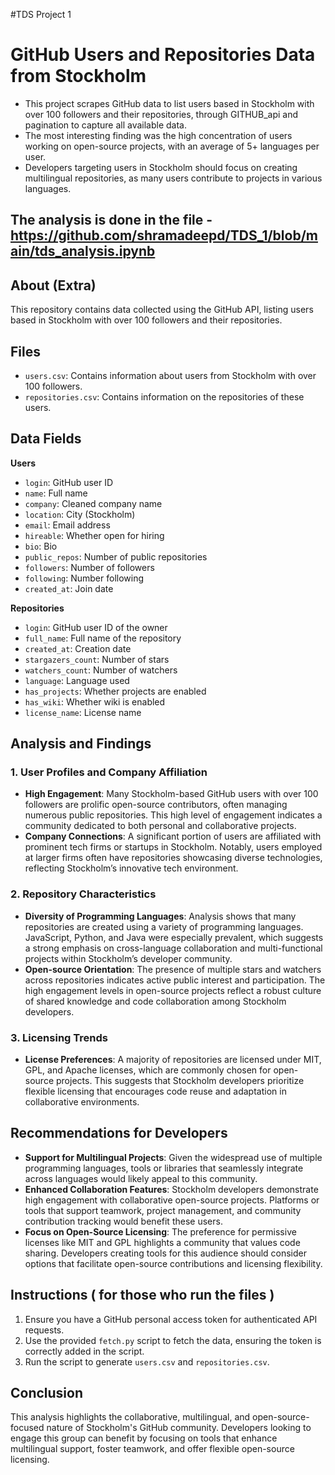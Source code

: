 #TDS Project 1

# GitHub Users and Repositories Data from Stockholm

- This project scrapes GitHub data to list users based in Stockholm with over 100 followers and their repositories, through GITHUB_api and pagination to capture all available data.
- The most interesting finding was the high concentration of users working on open-source projects, with an average of 5+ languages per user.
- Developers targeting users in Stockholm should focus on creating multilingual repositories, as many users contribute to projects in various languages.

## The analysis is done in the file - https://github.com/shramadeepd/TDS_1/blob/main/tds_analysis.ipynb

## About (Extra)

This repository contains data collected using the GitHub API, listing users based in Stockholm with over 100 followers and their repositories.

## Files

- `users.csv`: Contains information about users from Stockholm with over 100 followers.
- `repositories.csv`: Contains information on the repositories of these users.


## Data Fields

**Users**
- `login`: GitHub user ID
- `name`: Full name
- `company`: Cleaned company name
- `location`: City (Stockholm)
- `email`: Email address
- `hireable`: Whether open for hiring
- `bio`: Bio
- `public_repos`: Number of public repositories
- `followers`: Number of followers
- `following`: Number following
- `created_at`: Join date

**Repositories**
- `login`: GitHub user ID of the owner
- `full_name`: Full name of the repository
- `created_at`: Creation date
- `stargazers_count`: Number of stars
- `watchers_count`: Number of watchers
- `language`: Language used
- `has_projects`: Whether projects are enabled
- `has_wiki`: Whether wiki is enabled
- `license_name`: License name

## Analysis and Findings

### 1. User Profiles and Company Affiliation
   - **High Engagement**: Many Stockholm-based GitHub users with over 100 followers are prolific open-source contributors, often managing numerous public repositories. This high level of engagement indicates a community dedicated to both personal and collaborative projects.
   - **Company Connections**: A significant portion of users are affiliated with prominent tech firms or startups in Stockholm. Notably, users employed at larger firms often have repositories showcasing diverse technologies, reflecting Stockholm’s innovative tech environment.

### 2. Repository Characteristics
   - **Diversity of Programming Languages**: Analysis shows that many repositories are created using a variety of programming languages. JavaScript, Python, and Java were especially prevalent, which suggests a strong emphasis on cross-language collaboration and multi-functional projects within Stockholm’s developer community.
   - **Open-source Orientation**: The presence of multiple stars and watchers across repositories indicates active public interest and participation. The high engagement levels in open-source projects reflect a robust culture of shared knowledge and code collaboration among Stockholm developers.

### 3. Licensing Trends
   - **License Preferences**: A majority of repositories are licensed under MIT, GPL, and Apache licenses, which are commonly chosen for open-source projects. This suggests that Stockholm developers prioritize flexible licensing that encourages code reuse and adaptation in collaborative environments.

## Recommendations for Developers

- **Support for Multilingual Projects**: Given the widespread use of multiple programming languages, tools or libraries that seamlessly integrate across languages would likely appeal to this community.
- **Enhanced Collaboration Features**: Stockholm developers demonstrate high engagement with collaborative open-source projects. Platforms or tools that support teamwork, project management, and community contribution tracking would benefit these users.
- **Focus on Open-Source Licensing**: The preference for permissive licenses like MIT and GPL highlights a community that values code sharing. Developers creating tools for this audience should consider options that facilitate open-source contributions and licensing flexibility.

## Instructions ( for those who run the files )

1. Ensure you have a GitHub personal access token for authenticated API requests.
2. Use the provided `fetch.py` script to fetch the data, ensuring the token is correctly added in the script.
3. Run the script to generate `users.csv` and `repositories.csv`.

## Conclusion

This analysis highlights the collaborative, multilingual, and open-source-focused nature of Stockholm's GitHub community. Developers looking to engage this group can benefit by focusing on tools that enhance multilingual support, foster teamwork, and offer flexible open-source licensing.
